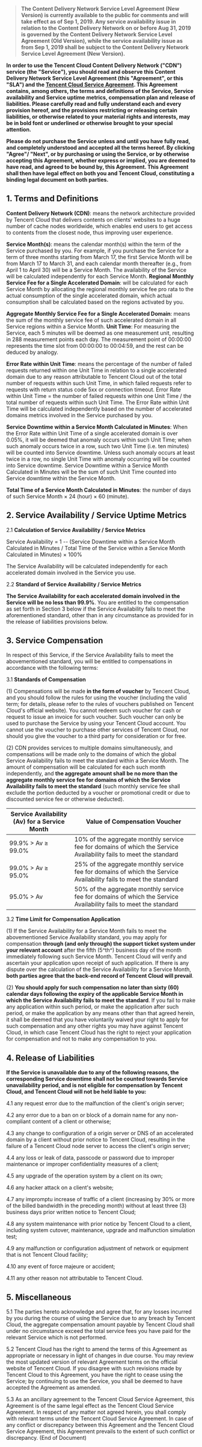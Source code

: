 >**The Content Delivery Network Service Level Agreement (New Version) is currently available to the public for comments and will take effect as of Sep 1, 2019. Any service availability issue in relation to the Content Delivery Network on or before Aug 31, 2019 is governed by the Content Delivery Network Service Level Agreement (Old Version), while the service availability issue as from Sep 1, 2019 shall be subject to the Content Delivery Network  Service Level Agreement (New Version).**

**In order to use the Tencent Cloud Content Delivery Network ("CDN") service (the "Service"), you should read and observe this Content Delivery Network Service Level Agreement (this "Agreement", or this "SLA") and the [Tencent Cloud Service Agreement](https://intl.cloud.tencent.com/document/product/301/9248). This Agreement contains, among others, the terms and definitions of the Service, Service availability and Service uptime metrics, compensation plan and release of liabilities. Please carefully read and fully understand each and every provision hereof, and the provisions restricting or releasing certain liabilities, or otherwise related to your material rights and interests, may be in bold font or underlined or otherwise brought to your special attention.**

**Please do not purchase the Service unless and until you have fully read, and completely understood and accepted all the terms hereof. By clicking "Agree"/ "Next", or by purchasing or using the Service, or by otherwise accepting this Agreement, whether express or implied, you are deemed to have read, and agreed to be bound by, this Agreement. This Agreement shall then have legal effect on both you and Tencent Cloud, constituting a binding legal document on both parties.**

## 1.  Terms and Definitions

**Content Delivery Network (CDN)**: means the network architecture provided by Tencent Cloud that delivers contents on clients' websites to a huge number of cache nodes worldwide, which enables end users to get access to contents from the closest node, thus improving user experience.

**Service Month(s)**: means the calendar month(s) within the term of the Service purchased by you. For example, if you purchase the Service for a term of three months starting from March 17, the first Service Month will be from March 17 to March 31, and each calendar month thereafter (e.g., from April 1 to April 30) will be a Service Month. The availability of the Service will be calculated independently for each Service Month. **Regional Monthly Service Fee for a Single Accelerated Domain**: will be calculated for each Service Month by allocating the regional monthly service fee pro rata to the actual consumption of the single accelerated domain, which actual consumption shall be calculated based on the regions activated by you.

**Aggregate Monthly Service Fee for a Single Accelerated Domain**: means the sum of the monthly service fee of such accelerated domain in all Service regions within a Service Month.
**Unit Time**: For measuring the Service, each 5 minutes will be deemed as one measurement unit, resulting in 288 measurement points each day. The measurement point of 00:00:00 represents the time slot from 00:00:00 to 00:04:59, and the rest can be deduced by analogy.

**Error Rate within Unit Time**: means the percentage of the number of failed requests returned within one Unit Time in relation to a single accelerated domain due to any reason attributable to Tencent Cloud out of the total number of requests within such Unit Time, in which failed requests refer to requests with return status code 5xx or connection timeout. Error Rate within Unit Time = the number of failed requests within one Unit Time / the total number of requests within such Unit Time. The Error Rate within Unit Time will be calculated independently based on the number of accelerated domains metrics involved in the Service purchased by you.

**Service Downtime within a Service Month Calculated in Minutes**: When the Error Rate within Unit Time of a single accelerated domain is over 0.05%, it will be deemed that anomaly occurs within such Unit Time; when such anomaly occurs twice in a row, such two Unit Time (i.e. ten minutes) will be counted into Service downtime. Unless such anomaly occurs at least twice in a row, no single Unit Time with anomaly occurring will be counted into Service downtime. Service Downtime within a Service Month Calculated in Minutes will be the sum of such Unit Time counted into Service downtime within the Service Month.

**Total Time of a Service Month Calculated in Minutes**: the number of days of such Service Month × 24 (hour) × 60 (minute).

## 2.  Service Availability / Service Uptime Metrics

2.1  **Calculation of Service Availability / Service Metrics**

Service Availability = 1 -- (Service Downtime within a Service Month Calculated in Minutes / Total Time of the Service within a Service Month Calculated in Minutes) × 100%

The Service Availability will be calculated independently for each accelerated domain involved in the Service you use.

2.2  **Standard of Service Availability / Service Metrics**

**The Service Availability for each accelerated domain involved in the Service will be** **no less than 99.9%**. You are entitled to the compensation as set forth in Section 3 below if the Service Availability fails to meet the aforementioned standard, other than in any circumstance as provided for in the release of liabilities provisions below.

## 3.  Service Compensation

In respect of this Service, if the Service Availability fails to meet the abovementioned standard, you will be entitled to compensations in accordance with the following terms:

3.1  **Standards of Compensation**

(1) Compensations will be made **in the form of voucher** by Tencent Cloud, and you should follow the rules for using the voucher (including the valid term; for details, please refer to the rules of vouchers published on Tencent Cloud's official website). You cannot redeem such voucher for cash or request to issue an invoice for such voucher. Such voucher can only be used to purchase the Service by using your Tencent Cloud account. You cannot use the voucher to purchase other services of Tencent Cloud, nor should you give the voucher to a third party for consideration or for free.

(2) CDN provides services to multiple domains simultaneously, and compensations will be made only to the domains of which the global Service Availability fails to meet the standard within a Service Month. The amount of compensation will be calculated for each such month independently, and **the aggregate amount shall be no more than the aggregate monthly service fee for domains of which the Service Availability fails to meet the standard** (such monthly service fee shall exclude the portion deducted by a voucher or promotional credit or due to discounted service fee or otherwise deducted).

|**Service Availability (Av) for a Service Month**|   **Value of Compensation Voucher**|
|-|-|
|99.9% \> Av ≥ 99.0% |                                10% of the aggregate monthly service fee for domains of which the Service Availability fails to meet the standard|
|99.0% \> Av ≥ 95.0%|                                 25% of the aggregate monthly service fee for domains of which the Service Availability fails to meet the standard|
|95.0% \> Av |                                        50% of the aggregate monthly service fee for domains of which the Service Availability fails to meet the standard|

3.2  **Time Limit for Compensation Application**

(1) If the Service Availability for a Service Month fails to meet the abovementioned Service Availability standard, you may apply for compensation **through (and only through) the support ticket system under your relevant account** after the fifth (5^th^) business day of the month immediately following such Service Month. Tencent Cloud will verify and ascertain your application upon receipt of such application. If there is any dispute over the calculation of the Service Availability for a Service Month, **both parties agree that the back-end record of Tencent Cloud will prevail**.

(2) **You should apply for such compensation no later than sixty (60) calendar days following the expiry of the applicable Service Month in which the Service Availability fails to meet the standard**. If you fail to make any application within such period, or make the application after such period, or make the application by any means other than that agreed herein, it shall be deemed that you have voluntarily waived your right to apply for such compensation and any other rights you may have against Tencent Cloud, in which case Tencent Cloud has the right to reject your application for compensation and not to make any compensation to you.

## 4.  Release of Liabilities

**If the Service is unavailable due to any of the following reasons, the corresponding Service downtime shall not be counted towards Service unavailability period, and is not eligible for compensation by Tencent Cloud, and Tencent Cloud will not be held liable to you:**

4.1  any request error due to the malfunction of the client's origin server;

4.2  any error due to a ban on or block of a domain name for any non-compliant content of a client or otherwise;

4.3  any change to configuration of a origin server or DNS of an accelerated domain by a client without prior notice to Tencent Cloud, resulting in the failure of a Tencent Cloud node server to access the client's origin server;

4.4  any loss or leak of data, passcode or password due to improper maintenance or improper confidentiality measures of a client;

4.5  any upgrade of the operation system by a client on its own;

4.6  any hacker attack on a client's website;

4.7  any impromptu increase of traffic of a client (increasing by 30% or more of the billed bandwidth in the preceding month) without at least three (3) business days prior written notice to Tencent Cloud;

4.8  any system maintenance with prior notice by Tencent Cloud to a client, including system cutover, maintenance, upgrade and malfunction simulation test;

4.9  any malfunction or configuration adjustment of network or equipment that is not Tencent Cloud facility;

4.10  any event of force majeure or accident;

4.11  any other reason not attributable to Tencent Cloud.

## 5.  Miscellaneous

5.1  The parties hereto acknowledge and agree that, for any losses incurred by you during the course of using the Service due to any breach by Tencent Cloud, the aggregate compensation amount payable by Tencent Cloud shall under no circumstance exceed the total service fees you have paid for the relevant Service which is not performed.

5.2  Tencent Cloud has the right to amend the terms of this Agreement as appropriate or necessary in light of changes in due course. You may review the most updated version of relevant Agreement terms on the official website of Tencent Cloud. If you disagree with such revisions made by Tencent Cloud to this Agreement, you have the right to cease using the Service; by continuing to use the Service, you shall be deemed to have accepted the Agreement as amended.

5.3  As an ancillary agreement to the Tencent Cloud Service Agreement, this Agreement is of the same legal effect as the Tencent Cloud Service Agreement. In respect of any matter not agreed herein, you shall comply with relevant terms under the Tencent Cloud Service Agreement. In case of any conflict or discrepancy between this Agreement and the Tencent Cloud Service Agreement, this Agreement prevails to the extent of such conflict or discrepancy. (End of Document)
